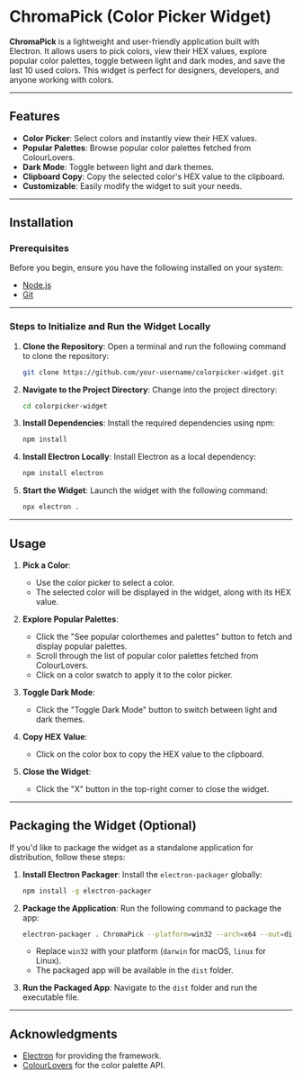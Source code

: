 # ChromaPick (Color Picker Widget)

**ChromaPick** is a lightweight and user-friendly application built with Electron. It allows users to pick colors, view their HEX values, explore popular color palettes, toggle between light and dark modes, and save the last 10 used colors. This widget is perfect for designers, developers, and anyone working with colors.

---

## Features
- **Color Picker**: Select colors and instantly view their HEX values.
- **Popular Palettes**: Browse popular color palettes fetched from ColourLovers.
- **Dark Mode**: Toggle between light and dark themes.
- **Clipboard Copy**: Copy the selected color's HEX value to the clipboard.
- **Customizable**: Easily modify the widget to suit your needs.

---

## Installation

### Prerequisites
Before you begin, ensure you have the following installed on your system:
- [Node.js](https://nodejs.org/)
- [Git](https://git-scm.com/)

---

### Steps to Initialize and Run the Widget Locally

1. **Clone the Repository**:
   Open a terminal and run the following command to clone the repository:
   ```bash
   git clone https://github.com/your-username/colorpicker-widget.git
   ```

2. **Navigate to the Project Directory**:
   Change into the project directory:
   ```bash
   cd colorpicker-widget
   ```

3. **Install Dependencies**:
   Install the required dependencies using npm:
   ```bash
   npm install
   ```

4. **Install Electron Locally**:
   Install Electron as a local dependency:
   ```bash
   npm install electron
   ```

5. **Start the Widget**:
   Launch the widget with the following command:
   ```bash
   npx electron .
   ```

---

## Usage
1. **Pick a Color**:
   - Use the color picker to select a color.
   - The selected color will be displayed in the widget, along with its HEX value.

2. **Explore Popular Palettes**:
   - Click the "See popular colorthemes and palettes" button to fetch and display popular palettes.
   - Scroll through the list of popular color palettes fetched from ColourLovers.
   - Click on a color swatch to apply it to the color picker.

3. **Toggle Dark Mode**:
   - Click the "Toggle Dark Mode" button to switch between light and dark themes.

5. **Copy HEX Value**:
   - Click on the color box to copy the HEX value to the clipboard.

6. **Close the Widget**:
   - Click the "X" button in the top-right corner to close the widget.

---

## Packaging the Widget (Optional)
If you'd like to package the widget as a standalone application for distribution, follow these steps:

1. **Install Electron Packager**:
   Install the `electron-packager` globally:
   ```bash
   npm install -g electron-packager
   ```

2. **Package the Application**:
   Run the following command to package the app:
   ```bash
   electron-packager . ChromaPick --platform=win32 --arch=x64 --out=dist --overwrite
   ```
   - Replace `win32` with your platform (`darwin` for macOS, `linux` for Linux).
   - The packaged app will be available in the `dist` folder.

3. **Run the Packaged App**:
   Navigate to the `dist` folder and run the executable file.

---

## Acknowledgments
- [Electron](https://www.electronjs.org/) for providing the framework.
- [ColourLovers](http://www.colourlovers.com/) for the color palette API.

